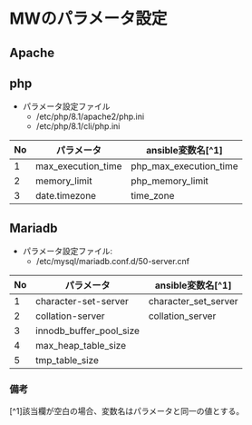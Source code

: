 
# MWのパラメータ設定

## Apache

## php

- パラメータ設定ファイル
  - /etc/php/8.1/apache2/php.ini
  - /etc/php/8.1/cli/php.ini

|No|パラメータ|ansible変数名[^1]|
|--|----------|----|
|1|max_execution_time|php_max_execution_time|
|2|memory_limit|php_memory_limit|
|3|date.timezone|time_zone|

## Mariadb

- パラメータ設定ファイル:
  - /etc/mysql/mariadb.conf.d/50-server.cnf

|No|パラメータ|ansible変数名[^1]|
|--|----------|----|
|1|character-set-server|character_set_server|
|2|collation-server|collation_server|
|3|innodb_buffer_pool_size||
|4|max_heap_table_size||
|5|tmp_table_size||


### 備考
[^1]該当欄が空白の場合、変数名はパラメータと同一の値とする。
